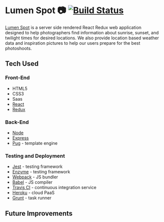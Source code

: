 # Lumen Spot 📷 [![Build Status](https://travis-ci.org/bvellek/lumen-spot-app.svg?branch=master)](https://travis-ci.org/bvellek/lumen-spot-app)

[Lumen Spot](https://aeropress-me-app.herokuapp.com) is a server side rendered React Redux web application designed to help photographers find information about sunrise, sunset, and twilight times for desired locations. We also provide location based weather data and inspiration pictures to help our users prepare for the best photoshoots.

<!--
## Usage

Clone the repo `https://github.com/bvellek/aeropress-me-app.git` and run `npm install` or `yarn`.

- To run the app locally: `mongod` and in another terminal tab/window `node server.js`. Open browser to `localhost:8080`.
- To run the tests: `mongod` and in another terminal tab/window `npm test`.
- To run build: `grunt build`.


## Project Summary

AeroPressME is a web application that I designed and developed to help the AeroPress community share recipes/methods. It is designed to allow users to discover new recipes for brewing coffee with the AeroPress. AeroPressME also allows users to see all of the recipes ranked using an upvote feature.

## Screenshots 📷

| <img alt="Landing Page" src="https://github.com/bvellek/aeropress-me-app/blob/master/public/img/design/screen-desk-landing.jpg?raw=true" width="350"> | <img alt="Login Page" src="https://github.com/bvellek/aeropress-me-app/blob/master/public/img/design/screen-desk-login.jpg?raw=true" width="350"> | <img alt="Registration Page" src="https://github.com/bvellek/aeropress-me-app/blob/master/public/img/design/screen-desk-registration.jpg?raw=true" width="350"> |
|:---:|:---:|:---:|
| Landing Page | Login Page | Registration Page |


| <img alt="My Recipes Page" src="https://github.com/bvellek/aeropress-me-app/blob/master/public/img/design/screen-desk-myrecipes.jpg?raw=true" width="350"> | <img alt="All Recipes Page" src="https://github.com/bvellek/aeropress-me-app/blob/master/public/img/design/screen-desk-allrecipes.jpg?raw=true" width="350"> | <img alt="New Recipe Page" src="https://github.com/bvellek/aeropress-me-app/blob/master/public/img/design/screen-desk-newrecipe.jpg?raw=true" width="350"> | <img alt="Edit Recipe Page" src="https://github.com/bvellek/aeropress-me-app/blob/master/public/img/design/screen-desk-edit.jpg?raw=true" width="350"> |
|:---:|:---:|:---:|:---:|
| My Recipes | Top Recipes | New Recipe | Edit Recipe |


## Design Process
| ![User Flow Diagram](https://github.com/bvellek/aeropress-me-app/blob/master/public/img/design/UserFlow.jpg?raw=true) |
|:---:|
| User Flow Diagram |

In the design phase of this application, I started by writing user stories to determine what the user should and shouldn't be able to do. The primary user features are to view ranked recipes, add recipes, edit recipes, delete recipes, and upvote recipes. With these features in mind, I decided it would be important to add user authentication to prevent users from editing/deleting each other's recipes, but still offer a public landing page with all the ranked recipes for those who do not wish to signup. I then created a user flow diagram to map the possible routes through the application. I also created prototypes in [Sketch](https://www.sketchapp.com/) to visualize the final product.


## Development Process

### Summary

In the development phase of this application, I followed a strategy of progressive enhancement with a RESTful architecture. I started with an HTML first approach, which enabled me to discover what aspects could be enhanced by adding client-side JavaScript. All functionality of the application is usable with client-side JavaScript disabled, however I discovered the primary enhancement of enabling client-side JavaScript would be asynchronous upvoting of recipes. This enhances the user experience because it no longer relies on form posts that require a refresh of the page after each vote. I also developed this application with automated testing for all of the user endpoints to allow for simple modifications.

### Accessibility

| ![Screen Reader Accessibility](https://github.com/bvellek/aeropress-me-app/blob/master/public/img/design/screen-desk-voice.jpg?raw=true) |
|:---:|
| Screen Reader Title Context |

Using a progressive enhancement strategy with an HTML first approach and within the contraints of web standards offered an implicit level of accessibility. This application was also tested for screen reader accessibility. Other accessibility improvements:

- Keyboard Accessibility: `tabindex='0'` attributes were added to recipe titles so that tabbing through the pages was more intuitive.
- VoiceOver Context: as shown in the figure above (highlighted in red) the recipe title was added as context for people using VoiceOver. There are visual cues that imply context so I used a `.visually-hidden` class from the [A11Y Project](http://a11yproject.com/posts/how-to-hide-content/) to maintain visual styles while enhancing the experience for those navigating without sight.
- VoiceOver Rotor: the Rotor is a commonly used feature that allows for more efficient web browsing by listing common elements like headings, links, and images. To maximize this feature I ensured that all pages had proper heading structure.
- Details and Summary Elements: use of the details and summary elements provide interactivity without the use of JavaScript to hide content.
- Emoji: they are accessible to screen readers and also give AeroPress users who don't speak English some context for actions like upvoting recipes 👍. They also do not require any alt text or labels.


### Performance
With the majority of tasks running on the server, I was able to keep this application fairly light weight. Emojis offer a nice touch while costing 0kB. In order to keep the application fast and light, I removed all jQuery in favor of vanilla JavaScript. The minified, GZIPed `app.min.js` file is only 530B. The minified, GZIPed `main.min.css` file is only 2.21kB.  I also deferred font loading to keep initial page loads as fast as possible.
```
document.addEventListener('DOMContentLoaded', function() {
  document.querySelector('html > head').appendChild((function(){
    const link = document.createElement('link');
    link.setAttribute('href', 'https://fonts.googleapis.com/css?family=Lato:400,700,900%7CMontserrat:700');
    link.setAttribute('rel', 'stylesheet');
    return link
  })());
})
``` -->



## Tech Used

### Front-End

 - HTML5
 - CSS3
 - Saas
 - [React](https://facebook.github.io/react/)
 - [Redux](http://redux.js.org/)

### Back-End

 - [Node](https://nodejs.org)
 - [Express](https://expressjs.com/)
 - [Pug](https://pugjs.org) - template engine

### Testing and Deployment
 - [Jest](https://facebook.github.io/jest/) - testing framework
 - [Enzyme](http://airbnb.io/enzyme/) - testing framework
 - [Webpack](https://webpack.js.org/) - JS bundler
 - [Babel](http://babeljs.io/) - JS compiler
 - [Travis CI](https://travis-ci.org/) - continuous integration service
 - [Heroku](https://www.heroku.com/) - cloud PaaS
 - [Grunt](http://gruntjs.com/) - task runner


## Future Improvements

